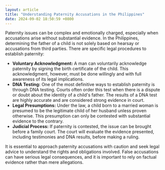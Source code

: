 ```yaml
---
layout: article
title: "Understanding Paternity Accusations in the Philippines"
date: 2024-09-02 18:50:59 +0800
---
```


<p>Paternity issues can be complex and emotionally charged, especially when accusations arise without substantial evidence. In the Philippines, determining the father of a child is not solely based on hearsay or accusations from third parties. There are specific legal procedures to establish paternity:</p><ul><li><strong>Voluntary Acknowledgment:</strong> A man can voluntarily acknowledge paternity by signing the birth certificate of the child. This acknowledgment, however, must be done willingly and with full awareness of its legal implications.</li><li><strong>DNA Testing:</strong> One of the most definitive ways to establish paternity is through DNA testing. Courts often order this test when there is a dispute or doubt about the identity of a child's father. The results of a DNA test are highly accurate and are considered strong evidence in court.</li><li><strong>Legal Presumptions:</strong> Under the law, a child born to a married woman is presumed to be the legitimate child of her husband unless proven otherwise. This presumption can only be contested with substantial evidence to the contrary.</li><li><strong>Judicial Process:</strong> If paternity is contested, the issue can be brought before a family court. The court will evaluate the evidence presented, including testimonies and DNA results, before making a ruling.</li></ul><p>It is essential to approach paternity accusations with caution and seek legal advice to understand the rights and obligations involved. False accusations can have serious legal consequences, and it is important to rely on factual evidence rather than mere allegations.</p>